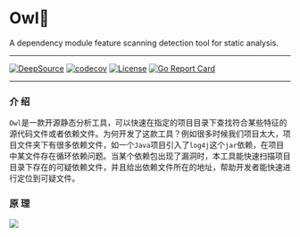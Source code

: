 # Owl🦉

A dependency module feature scanning detection tool for static analysis.

---

[![DeepSource](https://deepsource.io/gh/auula/woodpecker.svg/?label=active+issues&show_trend=true&token=2dqhjlFmox_IfR5zuVpSv64Q)](https://deepsource.io/gh/auula/woodpecker/?ref=repository-badge)
[![codecov](https://codecov.io/gh/auula/woodpecker/branch/main/graph/badge.svg?token=0i8L7DuJlK)](https://codecov.io/gh/auula/woodpecker)
[![License](https://img.shields.io/badge/license-MIT-db5149.svg)](https://github.com/auula/bottle/blob/master/LICENSE)
[![Go Report Card](https://goreportcard.com/badge/github.com/auula/woodpecker)](https://goreportcard.com/report/github.com/auula/woodpecker)

---

### 介 绍

`Owl`是一款开源静态分析工具，可以快速在指定的项目目录下查找符合某些特征的源代码文件或者依赖文件。为何开发了这款工具？例如很多时候我们项目太大，项目文件夹下有很多依赖文件，如一个`Java`项目引入了`log4j`这个`jar`依赖，在项目中某文件存在循环依赖问题。当某个依赖包出现了漏洞时，本工具能快速扫描项目目录下存在的可疑依赖文件，并且给出依赖文件所在的地址，帮助开发者能快速进行定位到可疑文件。


### 原 理

![](https://tva1.sinaimg.cn/large/e6c9d24egy1h2yvd1gw8dj20ms0cat9j.jpg)